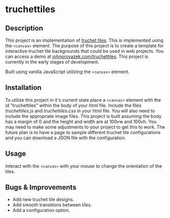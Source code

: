 # truchettiles

## Description

This project is an implementation of [truchet tiles](https://en.wikipedia.org/wiki/Truchet_tiles). This is implemented using the `<canvas>` element. The purpose of this project is to create a template for interactive truchet tile backgrounds that could be used in web projects. You can access a demo at [johnprovazek.com/truchettiles](https://www.johnprovazek.com/truchettiles/). This project is currently in the early stages of development. 

Built using vanilla JavaScript utilizing the `<canvas>` element.

## Installation

To utilize this project in it's current state place a `<canvas>` element with the id "truchettiles" within the body of your html file. Include the files *truchettiles.js* and *truchettiles.css* in your html file. You will also need to include the appropriate image files. This project is built assuming the body has a margin of 0 and the height and width are at 100vw and 100vh. You may need to make some adjustments to your project to get this to work. The future plan is to have a page to sample different truchet tile configurations and you can download a JSON file with the configuration.

## Usage

Interact with the `<canvas>` with your mouse to change the orientation of the tiles.

## Bugs & Improvements

- Add new truchet tile designs.
- Add smooth transitions between tiles.
- Add a configuration option.
